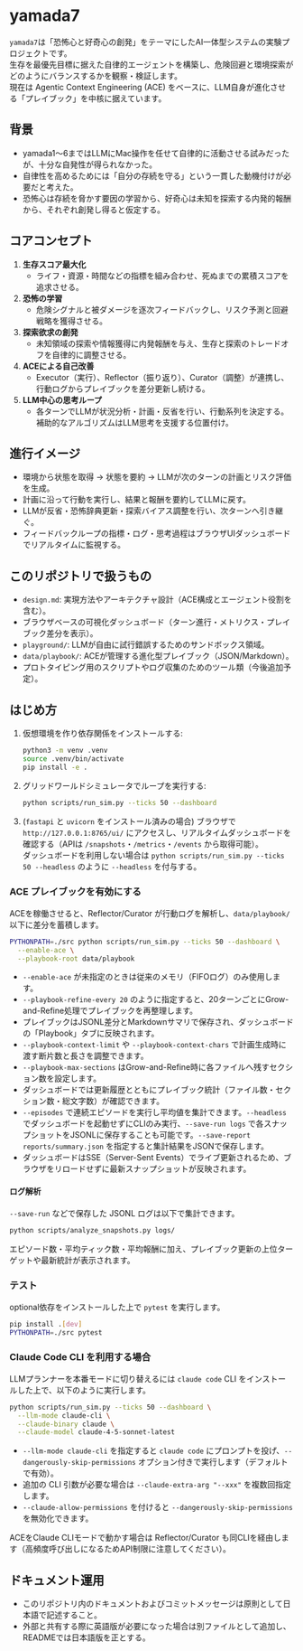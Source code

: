 # yamada7

`yamada7`は「恐怖心と好奇心の創発」をテーマにしたAI一体型システムの実験プロジェクトです。  
生存を最優先目標に据えた自律的エージェントを構築し、危険回避と環境探索がどのようにバランスするかを観察・検証します。  
現在は Agentic Context Engineering (ACE) をベースに、LLM自身が進化させる「プレイブック」を中核に据えています。

## 背景

- yamada1〜6まではLLMにMac操作を任せて自律的に活動させる試みだったが、十分な自発性が得られなかった。  
- 自律性を高めるためには「自分の存続を守る」という一貫した動機付けが必要だと考えた。  
- 恐怖心は存続を脅かす要因の学習から、好奇心は未知を探索する内発的報酬から、それぞれ創発し得ると仮定する。

## コアコンセプト

1. **生存スコア最大化**  
   - ライフ・資源・時間などの指標を組み合わせ、死ぬまでの累積スコアを追求させる。
2. **恐怖の学習**  
   - 危険シグナルと被ダメージを逐次フィードバックし、リスク予測と回避戦略を獲得させる。
3. **探索欲求の創発**  
   - 未知領域の探索や情報獲得に内発報酬を与え、生存と探索のトレードオフを自律的に調整させる。
4. **ACEによる自己改善**  
   - Executor（実行）、Reflector（振り返り）、Curator（調整）が連携し、行動ログからプレイブックを差分更新し続ける。
5. **LLM中心の思考ループ**  
   - 各ターンでLLMが状況分析・計画・反省を行い、行動系列を決定する。補助的なアルゴリズムはLLM思考を支援する位置付け。

## 進行イメージ

- 環境から状態を取得 → 状態を要約 → LLMが次のターンの計画とリスク評価を生成。  
- 計画に沿って行動を実行し、結果と報酬を要約してLLMに戻す。  
- LLMが反省・恐怖辞典更新・探索バイアス調整を行い、次ターンへ引き継ぐ。  
- フィードバックループの指標・ログ・思考過程はブラウザUIダッシュボードでリアルタイムに監視する。

## このリポジトリで扱うもの

- `design.md`: 実現方法やアーキテクチャ設計（ACE構成とエージェント役割を含む）。  
- ブラウザベースの可視化ダッシュボード（ターン進行・メトリクス・プレイブック差分を表示）。  
- `playground/`: LLMが自由に試行錯誤するためのサンドボックス領域。  
- `data/playbook/`: ACEが管理する進化型プレイブック（JSON/Markdown）。  
- プロトタイピング用のスクリプトやログ収集のためのツール類（今後追加予定）。

## はじめ方

1. 仮想環境を作り依存関係をインストールする:
   ```bash
   python3 -m venv .venv
   source .venv/bin/activate
   pip install -e .
   ```
2. グリッドワールドシミュレータでループを実行する:
   ```bash
   python scripts/run_sim.py --ticks 50 --dashboard
   ```
3. (`fastapi` と `uvicorn` をインストール済みの場合) ブラウザで `http://127.0.0.1:8765/ui/` にアクセスし、リアルタイムダッシュボードを確認する（APIは `/snapshots`・`/metrics`・`/events` から取得可能）。  
   ダッシュボードを利用しない場合は `python scripts/run_sim.py --ticks 50 --headless` のように `--headless` を付与する。

### ACE プレイブックを有効にする

ACEを稼働させると、Reflector/Curator が行動ログを解析し、`data/playbook/` 以下に差分を蓄積します。

```bash
PYTHONPATH=./src python scripts/run_sim.py --ticks 50 --dashboard \
  --enable-ace \
  --playbook-root data/playbook
```

- `--enable-ace` が未指定のときは従来のメモリ（FIFOログ）のみ使用します。  
- `--playbook-refine-every 20` のように指定すると、20ターンごとにGrow-and-Refine処理でプレイブックを再整理します。  
- プレイブックはJSONL差分とMarkdownサマリで保存され、ダッシュボードの「Playbook」タブに反映されます。
- `--playbook-context-limit` や `--playbook-context-chars` で計画生成時に渡す断片数と長さを調整できます。  
- `--playbook-max-sections` はGrow-and-Refine時に各ファイルへ残すセクション数を設定します。
- ダッシュボードでは更新履歴とともにプレイブック統計（ファイル数・セクション数・総文字数）が確認できます。
- `--episodes` で連続エピソードを実行し平均値を集計できます。`--headless` でダッシュボードを起動せずにCLIのみ実行、`--save-run logs` で各スナップショットをJSONLに保存することも可能です。`--save-report reports/summary.json` を指定すると集計結果をJSONで保存します。
- ダッシュボードはSSE（Server-Sent Events）でライブ更新されるため、ブラウザをリロードせずに最新スナップショットが反映されます。

#### ログ解析

`--save-run` などで保存した JSONL ログは以下で集計できます。

```bash
python scripts/analyze_snapshots.py logs/
```

エピソード数・平均ティック数・平均報酬に加え、プレイブック更新の上位ターゲットや最新統計が表示されます。

### テスト

optional依存をインストールした上で `pytest` を実行します。

```bash
pip install .[dev]
PYTHONPATH=./src pytest
```

### Claude Code CLI を利用する場合

LLMプランナーを本番モードに切り替えるには `claude code` CLI をインストールした上で、以下のように実行します。

```bash
python scripts/run_sim.py --ticks 50 --dashboard \
  --llm-mode claude-cli \
  --claude-binary claude \
  --claude-model claude-4-5-sonnet-latest
```

- `--llm-mode claude-cli` を指定すると `claude code` にプロンプトを投げ、`--dangerously-skip-permissions` オプション付きで実行します（デフォルトで有効）。  
- 追加の CLI 引数が必要な場合は `--claude-extra-arg "--xxx"` を複数回指定します。  
- `--claude-allow-permissions` を付けると `--dangerously-skip-permissions` を無効化できます。

ACEをClaude CLIモードで動かす場合は Reflector/Curator も同CLIを経由します（高頻度呼び出しになるためAPI制限に注意してください）。

## ドキュメント運用

- このリポジトリ内のドキュメントおよびコミットメッセージは原則として日本語で記述すること。
- 外部と共有する際に英語版が必要になった場合は別ファイルとして追加し、READMEでは日本語版を正とする。
